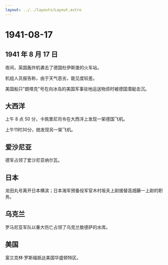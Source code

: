 ```yaml
---
layout: ../../layouts/Layout.astro
---
```


# 1941-08-17

## 1941 年 8 月 17 日

夜间，英国轰炸机袭击了德国杜伊斯堡的火车站。

机组人员报告称，由于天气恶劣，能见度较差。

美国船只"朗塔克"号在向冰岛的美国军事驻地运送物资时被德国潜艇击沉。

## 大西洋

上午 8 点 50 分，卡佩里尼司令在大西洋上发现一架德国飞机。

上午11时30分，她发现另一架飞机。

## 爱沙尼亚

德军占领了爱沙尼亚纳尔瓦。

## 日本

龙田丸号离开日本横滨；日本海军预备役军官木村坂夫上尉接替高畑藤一上尉的职务。

## 乌克兰

罗马尼亚军队以重大伤亡占领了乌克兰敖德萨的水库。

## 美国

富兰克林·罗斯福抵达美国华盛顿特区。